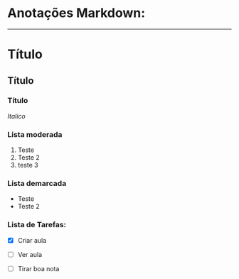 # Anotações Markdown:

---

# Título
## Título
### Título


_Italico_

### Lista moderada

1. Teste
2. Teste 2
3. teste 3

### Lista demarcada
* Teste
* Teste 2

### Lista de Tarefas:

- [x] Criar aula
- [ ] Ver aula
- [ ] Tirar boa nota



